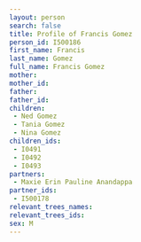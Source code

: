 ```yaml
---
layout: person
search: false
title: Profile of Francis Gomez
person_id: I500186
first_name: Francis
last_name: Gomez
full_name: Francis Gomez
mother: 
mother_id: 
father: 
father_id: 
children:
 - Ned Gomez
 - Tania Gomez
 - Nina Gomez
children_ids:
 - I0491
 - I0492
 - I0493
partners:
 - Maxie Erin Pauline Anandappa
partner_ids:
 - I500178
relevant_trees_names:
relevant_trees_ids:
sex: M
---
```


